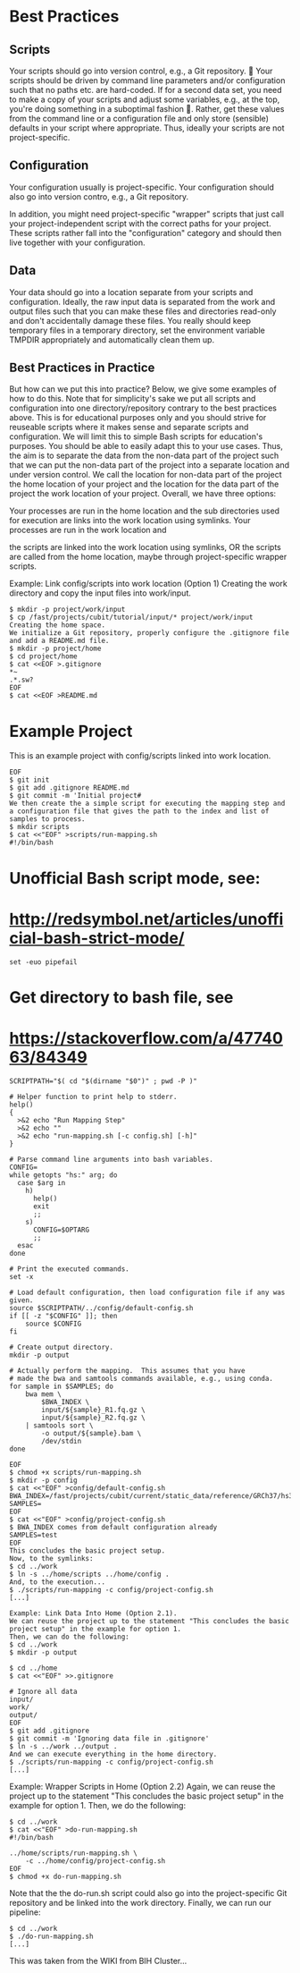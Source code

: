 # Best Practices

## Scripts

Your scripts should go into version control, e.g., a Git repository. :page_with_curl:
Your scripts should be driven by command line parameters and/or configuration such that no paths etc. are hard-coded.
If for a second data set, you need to make a copy of your scripts and adjust some variables, e.g., at the top, you're doing something in a suboptimal fashion :shit:.
Rather, get these values from the command line or a configuration file and only store (sensible) defaults in your script where appropriate.
Thus, ideally your scripts are not project-specific.


## Configuration

Your configuration usually is project-specific.
Your configuration should also go into version contro, e.g., a Git repository.

In addition, you might need project-specific "wrapper" scripts that just call your project-independent script with the correct paths for your project.
These scripts rather fall into the "configuration" category and should then live together with your configuration.

## Data

Your data should go into a location separate from your scripts and configuration.
Ideally, the raw input data is separated from the work and output files such that you can make these files and directories read-only and don't accidentally damage these files.
You really should keep temporary files in a temporary directory, set the environment variable TMPDIR appropriately and automatically clean them up.

## Best Practices in Practice

But how can we put this into practice?
Below, we give some examples of how to do this.
Note that for simplicity's sake we put all scripts and configuration into one directory/repository contrary to the best practices above.
This is for educational purposes only and you should strive for reuseable scripts where it makes sense and separate scripts and configuration.
We will limit this to simple Bash scripts for education's purposes.
You should be able to easily adapt this to your use cases.
Thus, the aim is to separate the data from the non-data part of the project such that we can put the non-data part of the project into a separate location and under version control.
We call the location for non-data part of the project the home location of your project and the location for the data part of the project the work location of your project.
Overall, we have three options:

Your processes are run in the home location and the sub directories used for execution are links into the work location using symlinks.
Your processes are run in the work location and

the scripts are linked into the work location using symlinks, OR
the scripts are called from the home location, maybe through project-specific wrapper scripts.




Example: Link config/scripts into work location (Option 1)
Creating the work directory and copy the input files into work/input.
```
$ mkdir -p project/work/input
$ cp /fast/projects/cubit/tutorial/input/* project/work/input
Creating the home space.
We initialize a Git repository, properly configure the .gitignore file and add a README.md file.
$ mkdir -p project/home
$ cd project/home
$ cat <<EOF >.gitignore
*~
.*.sw?
EOF
$ cat <<EOF >README.md
```
# Example Project

This is an example project with config/scripts linked into work location.
```
EOF
$ git init
$ git add .gitignore README.md
$ git commit -m 'Initial project#
We then create the a simple script for executing the mapping step and a configuration file that gives the path to the index and list of samples to process.
$ mkdir scripts
$ cat <<"EOF" >scripts/run-mapping.sh
#!/bin/bash
```
# Unofficial Bash script mode, see:

# http://redsymbol.net/articles/unofficial-bash-strict-mode/
```
set -euo pipefail
```
# Get directory to bash file, see
# https://stackoverflow.com/a/4774063/84349
```
SCRIPTPATH="$( cd "$(dirname "$0")" ; pwd -P )"

# Helper function to print help to stderr.
help()
{
  >&2 echo "Run Mapping Step"
  >&2 echo ""
  >&2 echo "run-mapping.sh [-c config.sh] [-h]"
}

# Parse command line arguments into bash variables.
CONFIG=
while getopts "hs:" arg; do
  case $arg in
    h)
      help()
      exit
      ;;
    s)
      CONFIG=$OPTARG
      ;;
  esac
done

# Print the executed commands.
set -x

# Load default configuration, then load configuration file if any was given.
source $SCRIPTPATH/../config/default-config.sh
if [[ -z "$CONFIG" ]]; then
    source $CONFIG
fi

# Create output directory.
mkdir -p output

# Actually perform the mapping.  This assumes that you have
# made the bwa and samtools commands available, e.g., using conda.
for sample in $SAMPLES; do
    bwa mem \
        $BWA_INDEX \
        input/${sample}_R1.fq.gz \
        input/${sample}_R2.fq.gz \
    | samtools sort \
        -o output/${sample}.bam \
        /dev/stdin
done

EOF
$ chmod +x scripts/run-mapping.sh
$ mkdir -p config
$ cat <<"EOF" >config/default-config.sh
BWA_INDEX=/fast/projects/cubit/current/static_data/reference/GRCh37/hs37d5/hs37d5.fa
SAMPLES=
EOF
$ cat <<"EOF" >config/project-config.sh
$ BWA_INDEX comes from default configuration already
SAMPLES=test
EOF
This concludes the basic project setup.
Now, to the symlinks:
$ cd ../work
$ ln -s ../home/scripts ../home/config .
And, to the execution...
$ ./scripts/run-mapping -c config/project-config.sh
[...]

Example: Link Data Into Home (Option 2.1).
We can reuse the project up to the statement "This concludes the basic project setup" in the example for option 1.
Then, we can do the following:
$ cd ../work
$ mkdir -p output

$ cd ../home
$ cat <<"EOF" >>.gitignore

# Ignore all data
input/
work/
output/
EOF
$ git add .gitignore
$ git commit -m 'Ignoring data file in .gitignore'
$ ln -s ../work ../output .
And we can execute everything in the home directory.
$ ./scripts/run-mapping -c config/project-config.sh
[...]
```
Example: Wrapper Scripts in Home (Option 2.2)
Again, we can reuse the project up to the statement "This concludes the basic project setup" in the example for option 1.
Then, we do the following:
```
$ cd ../work
$ cat <<"EOF" >do-run-mapping.sh
#!/bin/bash

../home/scripts/run-mapping.sh \
    -c ../home/config/project-config.sh
EOF
$ chmod +x do-run-mapping.sh
```
Note that the the do-run.sh script could also go into the project-specific Git repository and be linked into the work directory.
Finally, we can run our pipeline:
```
$ cd ../work
$ ./do-run-mapping.sh
[...]
```
This was taken from the WIKI from BIH Cluster...
